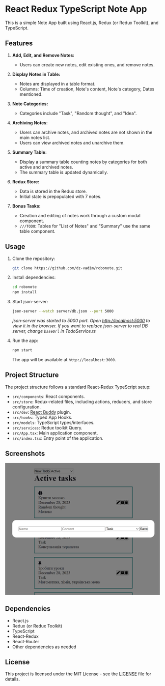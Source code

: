 # React Redux TypeScript Note App

This is a simple Note App built using React.js, Redux (or Redux Toolkit), and TypeScript.

## Features

1. **Add, Edit, and Remove Notes:**
    - Users can create new notes, edit existing ones, and remove notes.

2. **Display Notes in Table:**
    - Notes are displayed in a table format.
    - Columns: Time of creation, Note's content, Note's category, Dates mentioned.

3. **Note Categories:**
    - Categories include "Task", "Random thought", and "Idea".

4. **Archiving Notes:**
    - Users can archive notes, and archived notes are not shown in the main notes list.
    - Users can view archived notes and unarchive them.

5. **Summary Table:**
    - Display a summary table counting notes by categories for both active and archived notes.
    - The summary table is updated dynamically.

6. **Redux Store:**
    - Data is stored in the Redux store.
    - Initial state is prepopulated with 7 notes.

7. **Bonus Tasks:**
    - Creation and editing of notes work through a custom modal component.
    - `///TODO`: Tables for "List of Notes" and "Summary" use the same table component.

## Usage

1. Clone the repository:

   ```bash
   git clone https://github.com/dz-vadim/robonote.git
   ```

2. Install dependencies:

   ```bash
   cd robonote
   npm install
   ```
3. Start json-server:
 
   ```bash
   json-server --watch server/db.json --port 5000
   ```
   _json-server was started to 5000 port. Open [http://localhost:5000](http://localhost:5000) to view it in the browser.
If you want to replace json-server to real DB server, change `baseUrl` in TodoService.ts_


4. Run the app:

   ```bash
   npm start
   ```

   The app will be available at `http://localhost:3000`.

## Project Structure

The project structure follows a standard React-Redux TypeScript setup:

- `src/components`: React components.
- `src/store`: Redux-related files, including actions, reducers, and store configuration.
- `src/dev`: [React Buddy](./src/dev/README.md) plugin.
- `src/hooks`: Typed App Hooks.
- `src/models`: TypeScript types/interfaces.
- `src/services`: Redux toolkit Query.
- `src/App.tsx`: Main application component.
- `src/index.tsx`: Entry point of the application.

## Screenshots

![Note App](screenshots/note-app.png)

## Dependencies

- React.js
- Redux (or Redux Toolkit)
- TypeScript
- React-Redux
- React-Router
- Other dependencies as needed

## License

This project is licensed under the MIT License - see the [LICENSE](LICENSE.MD) file for details.